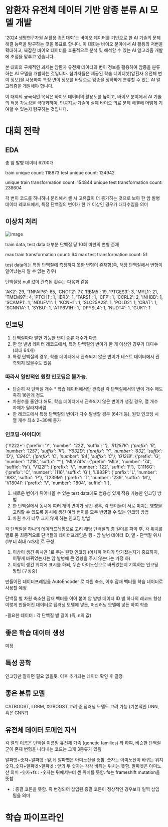 # 암환자 유전체 데이터 기반 암종 분류 AI 모델 개발

'2024 생명연구자원 AI활용 경진대회'는 바이오 데이터를 기반으로 한 AI 기술의 문제 해결 능력을 탐구하는 것을 목표로 합니다.
이 대회는 바이오 분야에서 AI 활용의 저변을 확대하고, 복잡한 바이오 데이터를 효율적으로 분석 및 해석할 수 있는 AI 알고리즘 개발에 초점을 맞추고 있습니다.

본 대회의 구체적인 과제는 암환자 유전체 데이터의 변이 정보를 활용하여 암종을 분류하는 AI 모델을 개발하는 것입니다.
참가자들은 제공된 학습 데이터셋(암환자 유전체 변이 정보)을 사용하여 특정 변이 정보를 바탕으로 암종을 정확하게 분류할 수 있는 AI 알고리즘을 개발해야 합니다.

이 대회의 궁극적인 목적은 바이오 데이터의 활용도를 높이고, 바이오 분야에서 AI 기술의 적용 가능성을 극대화하며, 인공지능 기술이 실제 바이오 의료 문제 해결에 어떻게 기여할 수 있는지 탐구하는 것입니다.


# 대회 전략

## EDA

총 암 발병 데이터 6200개

train unique count:  118873
test unique count:  124942

unique train transformation count:  154844
unique test transformation count:  238604

각 변이 코드를 하나하나 분리해서 셀 시 고유값이 더 증가하는 것으로 보아
한 암 발병 데이터 레코드에서, 특정 단백질의 변이가 한 개 이상인 경우가 대다수임을 의미

## 이상치 처리

![image](https://github.com/user-attachments/assets/44098971-6bde-49ec-87e4-9169331e038a)

train data, test data 대부분 단백질 당 10회 미만의 변형 존재

max train transformation count:  64
max test transformation count:  51

test data에는 특정 단백질에 측정하지 못한 변형이 존재함(즉, 해당 단백질에서 변형이 일어났는지 알 수 없는 경우)

단백질당 null 값이 관측된 횟수는 다음과 같음
 
'AK2': 29,
 'TNFAIP6': 65,
 'CNOT2': 77,
 'RBM5': 19,
 'PTGES3': 3,
 'MYL1': 21,
 'TMEM97': 4,
 'PTCH1': 1,
 'IER3': 1,
 'TARS1': 1,
 'CFP': 1,
 'CCRL2': 2,
 'INHBB': 1,
 'SCAMP1': 1,
 'NDUFV1': 1,
 'KCNH1': 1,
 'SLC25A28': 1,
 'POLD2': 1,
 'CRAT': 1,
 'SCNN1A': 1,
 'SYBU': 1,
 'ATP6V1H': 1,
 'DPYSL4': 1,
 'NUDT4': 1,
 'GUK1': 1

## 인코딩

1. 단백질마다 발현 가능한 변이 종류 개수가 다름
2. 한 암 발병 데이터 레코드에서, 특정 단백질의 변이가 한 개 이상인 경우가 대다수 (최대 64개)
3. 특정 단백질의 경우, 학습 데이터에서 관측되지 않은 변이가 테스트 데이터에서 관측되지 않을수도 있음

### 따라서 일반적인 원핫 인코딩은 불가능. 
  + 단순히 각 단백질 개수 * 학습 데이터에서만 관측된 각 단백질에서의 변이 개수 해도 족히 16만개 정도
  + 차원수를 줄인다 해도, 학습 데이터에서 관측되지 않은 변이가 생길 경우, 열 개수 자체가 달라져버림
  + 한 레코드에서  특정 단백질의 변이가 다수 발생할 경우 (64개 등), 원핫 인코딩 시 열 개수 최소 2~30배 증가

### 인코딩-아이디어

{'Y222*': {'prefix': 'Y', 'number': '222', 'suffix': '*'},
 'R1257K': {'prefix': 'R', 'number': '1257', 'suffix': 'K'},
 'Y632D': {'prefix': 'Y', 'number': '632', 'suffix': 'D'},
 'C94C': {'prefix': 'C', 'number': '94', 'suffix': 'C'},
 'G1218*': {'prefix': 'G', 'number': '1218', 'suffix': '*'},
 'MLV74fs': {'prefix': 'MLV', 'number': '74', 'suffix': 'fs'},
 'V122F': {'prefix': 'V', 'number': '122', 'suffix': 'F'},
 'C1116G': {'prefix': 'C', 'number': '1116', 'suffix': 'G'},
 'L883P': {'prefix': 'L', 'number': '883', 'suffix': 'P'},
 'T239M': {'prefix': 'T', 'number': '239', 'suffix': 'M'},
 'V1804I': {'prefix': 'V', 'number': '1804', 'suffix': 'I'},

1. 새로운 변이가 튀어나올 수 있는 test data에도 범용성 있게 적용 가능한 인코딩 방법
2. 한 단백질에서 동시에 여러 개의 변이가 생긴 경우, 각 변이들이 서로 미치는 영향을 고려할 수 있도록
   동시에 생긴 여러 변이를 모두 반영할 수 있는 인코딩 방법
3. 차원 수가 너무 크지 않게 하는 인코딩 방법

각 단백질을 하나의 데이터프레임으로 고려
해당 단백질의 총 길이를 파악 후, 각 위치를 열로 둠
최종적으로 단백질의 데이터프레임은 행 - 암 발병 데이터 ID, 열 - 단백질 위치 (1부터 최대 n까지) 로 구성

1. 이상이 생긴 위치만 1로 두는 원핫 인코딩
   (어차피 어디가 망가졌는지가 중요하지, 어떻게 바뀌었는지는 암 발병에 큰 영향을 주지 않는다는 가정 하)
2. 이상이 생긴 위치에 표시를 하되, 무슨 아미노산으로 바뀌었는지 기록하는 인코딩 방법 (구상중)

만들어진 데이터프레임을 AutoEncoder 로 차원 축소, 이후 잠재 벡터를 학습 데이터로 사용할 예정

단백질 별 차원 축소한 잠재 벡터를 이어 붙여 암 발병 데이터 ID 별 하나의 레코드 형성
이렇게 만들어진 데이터로 딥러닝 모델에 넣든, 머신러닝 모델에 넣든 하여 학습

-필요한 데이터 : 각 단백질 별 길이 (즉, n의 값)


## 좋은 학습 데이터 생성 

미정

## 특성 공학

인코딩만 잘하면 필요 없을듯. 이후 추가되는 데이터 확인 후 결정

## 좋은 분류 모델

CATBOOST, LGBM, XGBOOST 고려 중
딥러닝 모델도 고려 가능 (기본적인 DNN, 혹은 GNN?)

## 유전체 데이터 도메인 지식

각 열의 이름은 단백질 이름임
유전체 가족 (genetic families) 라 하여, 비슷한 단백질군이 존재
변형을 나타내는 코드는 크게 3종류가 있음

알파벳+숫자+알파벳 : 앞,뒤 알파벳은 아미노산을 뜻함. 숫자는 아미노산이 바뀌는 위치
숫자_숫자+알파벳>알파벳 : 앞의 두 숫자는 각각 바뀌는 위치는 뜻함. 알파벳은 아미노산 의미
-숫자+fs : -숫자는 뒤에서부터 센 위치를 뜻함. fs는 frameshift mutation을 뜻함
* : 종결 코돈을 뜻함. 즉 변경되어 삽입된 종결 코돈이 정상적인 경우보다 일찍 삽입됨을 의미


# 학습 파이프라인



